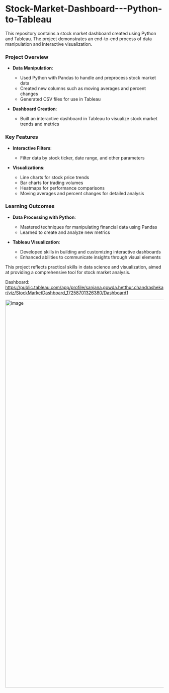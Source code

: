 # Stock-Market-Dashboard---Python-to-Tableau

This repository contains a stock market dashboard created using Python and Tableau. The project demonstrates an end-to-end process of data manipulation and interactive visualization.

### Project Overview
- **Data Manipulation**:
  - Used Python with Pandas to handle and preprocess stock market data
  - Created new columns such as moving averages and percent changes
  - Generated CSV files for use in Tableau

- **Dashboard Creation**:
  - Built an interactive dashboard in Tableau to visualize stock market trends and metrics

### Key Features
- **Interactive Filters**:
  - Filter data by stock ticker, date range, and other parameters

- **Visualizations**:
  - Line charts for stock price trends
  - Bar charts for trading volumes
  - Heatmaps for performance comparisons
  - Moving averages and percent changes for detailed analysis

### Learning Outcomes
- **Data Processing with Python**:
  - Mastered techniques for manipulating financial data using Pandas
  - Learned to create and analyze new metrics

- **Tableau Visualization**:
  - Developed skills in building and customizing interactive dashboards
  - Enhanced abilities to communicate insights through visual elements

This project reflects practical skills in data science and visualization, aimed at providing a comprehensive tool for stock market analysis.

Dashboard: https://public.tableau.com/app/profile/sanjana.gowda.hetthur.chandrashekar/viz/StockMarketDashboard_17258701326380/Dashboard1

<img width="1234" alt="image" src="https://github.com/user-attachments/assets/ef72d18d-721c-47dc-a12e-f9c1841e7c50">

